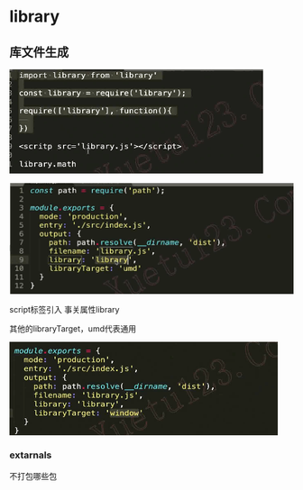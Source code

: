 # library

## 库文件生成

![image-20211202164012976](media/image-20211202164012976.png) 

![上](media/image-20211202164025998.png) 

script标签引入 事关属性library

其他的libraryTarget，umd代表通用

![image-20211202164342112](media/image-20211202164342112.png) 

### extarnals

不打包哪些包